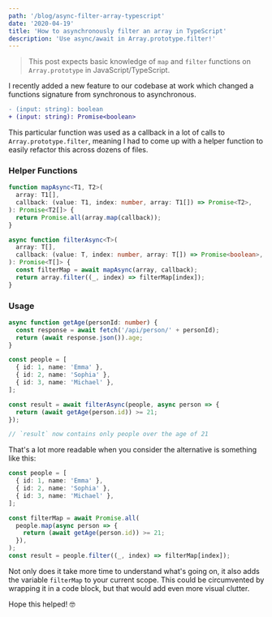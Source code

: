 ```yaml
---
path: '/blog/async-filter-array-typescript'
date: '2020-04-19'
title: 'How to asynchronously filter an array in TypeScript'
description: 'Use async/await in Array.prototype.filter!'
---
```


> This post expects basic knowledge of `map` and `filter` functions on `Array.prototype` in JavaScript/TypeScript.

I recently added a new feature to our codebase at work which changed a functions signature from synchronous to asynchronous.

```diff
- (input: string): boolean
+ (input: string): Promise<boolean>
```

This particular function was used as a callback in a lot of calls to `Array.prototype.filter`, meaning I had to come up with a helper function to easily refactor this across dozens of files.

### Helper Functions

```typescript
function mapAsync<T1, T2>(
  array: T1[],
  callback: (value: T1, index: number, array: T1[]) => Promise<T2>,
): Promise<T2[]> {
  return Promise.all(array.map(callback));
}

async function filterAsync<T>(
  array: T[],
  callback: (value: T, index: number, array: T[]) => Promise<boolean>,
): Promise<T[]> {
  const filterMap = await mapAsync(array, callback);
  return array.filter((_, index) => filterMap[index]);
}
```

### Usage

```typescript
async function getAge(personId: number) {
  const response = await fetch('/api/person/' + personId);
  return (await response.json()).age;
}

const people = [
  { id: 1, name: 'Emma' },
  { id: 2, name: 'Sophia' },
  { id: 3, name: 'Michael' },
];

const result = await filterAsync(people, async person => {
  return (await getAge(person.id)) >= 21;
});

// `result` now contains only people over the age of 21
```

That's a lot more readable when you consider the alternative is something like this:

```typescript
const people = [
  { id: 1, name: 'Emma' },
  { id: 2, name: 'Sophia' },
  { id: 3, name: 'Michael' },
];

const filterMap = await Promise.all(
  people.map(async person => {
    return (await getAge(person.id)) >= 21;
  }),
);
const result = people.filter((_, index) => filterMap[index]);
```

Not only does it take more time to understand what's going on, it also adds the variable `filterMap` to your current scope. This could be circumvented by wrapping it in a code block, but that would add even more visual clutter.

Hope this helped! 🤓
